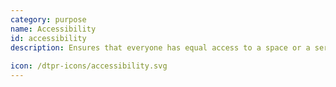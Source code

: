 ```yaml
---
category: purpose
name: Accessibility
id: accessibility
description: Ensures that everyone has equal access to a space or a service.
  
icon: /dtpr-icons/accessibility.svg
---
```

